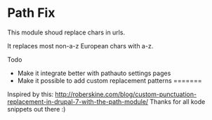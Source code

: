 Path Fix
========

This module shoud replace chars in urls.

It replaces most non-a-z European chars with a-z.

Todo

* Make it integrate better with pathauto settings pages
* Make it possible to add custom replacement patterns
=======

Inspired by this: http://roberskine.com/blog/custom-punctuation-replacement-in-drupal-7-with-the-path-module/
Thanks for all kode snippets out there :)
